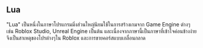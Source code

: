 ## Lua
"Lua" เป็นหนึ่งในภาษาโปรแกรมมิ่งส่วนใหญ่นิยมใช้ในการสร้างเกมจาก Game Engine ต่างๆเช่น Roblox Studio, Unreal Engine เป็นต้น และเนื่องจากภาษานี้เป็นภาษาที่เข้าใจค่อนข้างง่ายจึงเป็นสาเหตุของโปรต่างๆใน Roblox และการขายคอร์สแบบเกลื่อนกลาด
